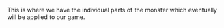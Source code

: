 This is where we have the individual parts of the monster which eventually will be applied to our game.
